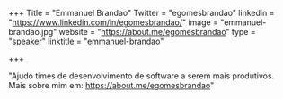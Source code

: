 +++
Title = "Emmanuel Brandao"
Twitter = "egomesbrandao"
linkedin = "https://www.linkedin.com/in/egomesbrandao/"
image = "emmanuel-brandao.jpg"
website = "https://about.me/egomesbrandao"
type = "speaker"
linktitle = "emmanuel-brandao"

+++


"Ajudo times de desenvolvimento de software a serem mais produtivos. Mais sobre mim em: https://about.me/egomesbrandao"